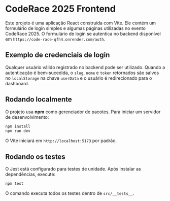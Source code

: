 # CodeRace 2025 Frontend

Este projeto é uma aplicação React construída com Vite. Ele contém um formulário de login simples e algumas páginas utilizadas no evento CodeRace 2025. O formulário de login se autentica no backend disponível em `https://code-race-qfh4.onrender.com/auth`.

## Exemplo de credenciais de login

Qualquer usuário válido registrado no backend pode ser utilizado. Quando a autenticação é bem-sucedida, o `slug`, `nome` e `token` retornados são salvos no `localStorage` na chave `userData` e o usuário é redirecionado para o dashboard.

## Rodando localmente

O projeto usa **npm** como gerenciador de pacotes. Para iniciar um servidor de desenvolvimento:

```bash
npm install
npm run dev
```

O Vite iniciará em `http://localhost:5173` por padrão.

## Rodando os testes

O Jest está configurado para testes de unidade. Após instalar as dependências, execute:

```bash
npm test
```

O comando executa todos os testes dentro de `src/__tests__`.

